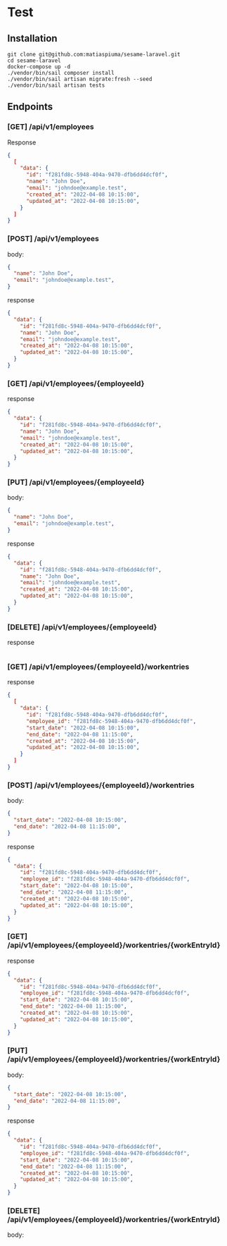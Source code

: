 # Test

## Installation

```console
git clone git@github.com:matiaspiuma/sesame-laravel.git
cd sesame-laravel
docker-compose up -d
./vendor/bin/sail composer install
./vendor/bin/sail artisan migrate:fresh --seed
./vendor/bin/sail artisan tests
```

## Endpoints

### [GET] /api/v1/employees

Response

````json
{
  [
    "data": {
      "id": "f281fd8c-5948-404a-9470-dfb6dd4dcf0f",
      "name": "John Doe",
      "email": "johndoe@example.test",
      "created_at": "2022-04-08 10:15:00",
      "updated_at": "2022-04-08 10:15:00",
    }
  ]
}
````

### [POST] /api/v1/employees

body:
```json
{
  "name": "John Doe",
  "email": "johndoe@example.test",
}
```

response

```json
{
  "data": {
    "id": "f281fd8c-5948-404a-9470-dfb6dd4dcf0f",
    "name": "John Doe",
    "email": "johndoe@example.test",
    "created_at": "2022-04-08 10:15:00",
    "updated_at": "2022-04-08 10:15:00",
  }
}
```

### [GET] /api/v1/employees/{employeeId}

response

```json
{
  "data": {
    "id": "f281fd8c-5948-404a-9470-dfb6dd4dcf0f",
    "name": "John Doe",
    "email": "johndoe@example.test",
    "created_at": "2022-04-08 10:15:00",
    "updated_at": "2022-04-08 10:15:00",
  }
}
```

### [PUT] /api/v1/employees/{employeeId}

body:
```json
{
  "name": "John Doe",
  "email": "johndoe@example.test",
}
```

response

```json
{
  "data": {
    "id": "f281fd8c-5948-404a-9470-dfb6dd4dcf0f",
    "name": "John Doe",
    "email": "johndoe@example.test",
    "created_at": "2022-04-08 10:15:00",
    "updated_at": "2022-04-08 10:15:00",
  }
}
```

### [DELETE] /api/v1/employees/{employeeId}

response

```json
```

### [GET] /api/v1/employees/{employeeId}/workentries

response

```json
{
  [
    "data": {
      "id": "f281fd8c-5948-404a-9470-dfb6dd4dcf0f",
      "employee_id": "f281fd8c-5948-404a-9470-dfb6dd4dcf0f",
      "start_date": "2022-04-08 10:15:00",
      "end_date": "2022-04-08 11:15:00",
      "created_at": "2022-04-08 10:15:00",
      "updated_at": "2022-04-08 10:15:00",
    }
  ]
}
```

### [POST] /api/v1/employees/{employeeId}/workentries

body:
```json
{
  "start_date": "2022-04-08 10:15:00",
  "end_date": "2022-04-08 11:15:00",
}
```

response

```json
{
  "data": {
    "id": "f281fd8c-5948-404a-9470-dfb6dd4dcf0f",
    "employee_id": "f281fd8c-5948-404a-9470-dfb6dd4dcf0f",
    "start_date": "2022-04-08 10:15:00",
    "end_date": "2022-04-08 11:15:00",
    "created_at": "2022-04-08 10:15:00",
    "updated_at": "2022-04-08 10:15:00",
  }
}
```

### [GET] /api/v1/employees/{employeeId}/workentries/{workEntryId}

response

```json
{
  "data": {
    "id": "f281fd8c-5948-404a-9470-dfb6dd4dcf0f",
    "employee_id": "f281fd8c-5948-404a-9470-dfb6dd4dcf0f",
    "start_date": "2022-04-08 10:15:00",
    "end_date": "2022-04-08 11:15:00",
    "created_at": "2022-04-08 10:15:00",
    "updated_at": "2022-04-08 10:15:00",
  }
}
```

### [PUT] /api/v1/employees/{employeeId}/workentries/{workEntryId}

body:

```json
{
  "start_date": "2022-04-08 10:15:00",
  "end_date": "2022-04-08 11:15:00",
}
```

response

```json
{
  "data": {
    "id": "f281fd8c-5948-404a-9470-dfb6dd4dcf0f",
    "employee_id": "f281fd8c-5948-404a-9470-dfb6dd4dcf0f",
    "start_date": "2022-04-08 10:15:00",
    "end_date": "2022-04-08 11:15:00",
    "created_at": "2022-04-08 10:15:00",
    "updated_at": "2022-04-08 10:15:00",
  }
}
```

### [DELETE] /api/v1/employees/{employeeId}/workentries/{workEntryId}

body:

```json
```